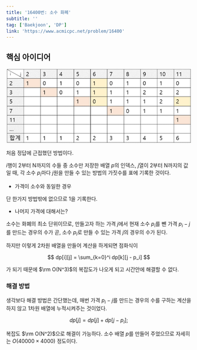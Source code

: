 ```yaml
---
title: '16400번: 소수 화폐'
subtitle: ''
tag: ['Baekjoon', 'DP']
link: 'https://www.acmicpc.net/problem/16400'
---
```


## 핵심 아이디어

![baekjoon16400](./images/baekjoon16400.png)

처음 정답에 근접했던 방법이다.

$i$행이 2부터 N까지의 수들 중 소수만 저장한 배열 $p$의 인덱스,
$j$열이 2부터 N까지의 값일 때, 각 소수 $p_i$마다 $j$원을 만들 수 있는 방법의 가짓수를 표에 기록한 것이다.

* 가격이 소수와 동일한 경우

단 한가지 방법밖에 없으므로 1을 기록한다.

* 나머지 가격에 대해서는?

소수는 화폐의 최소 단위이므로, 만들고자 하는 가격 $j$에서 현재 소수 $p_i$를 뺀 가격 $p_i - j$를 만드는 경우의 수가 곧, 소수 $p_i$로 만들 수 있는 가격 $j$의 경우의 수가 된다.

하지만 이렇게 2차원 배열을 만들어 계산을 하게되면 점화식이

$$
dp[i][j] = \sum_{k=0}^i dp[k][j - p_i]
$$

가 되기 때문에 $\rm O(N^3)$의 복잡도가 나오게 되고 시간안에 해결할 수 없다.

### 해결 방법

생각보다 해결 방법은 간단했는데, 매번 가격 $p_i - j$를 만드는 경우의 수를 구하는 계산을 하지 않고 1차원 배열에 누적시켜주는 것이었다.

$$
dp[j] = dp[j] + dp[j - p_i];
$$

복잡도 $\rm O(N^2)$으로 해결이 가능하다. 소수 배열 $p$를 만들어 주었으므로 자세히는 $O(40000 \times 4000)$ 정도이다.
